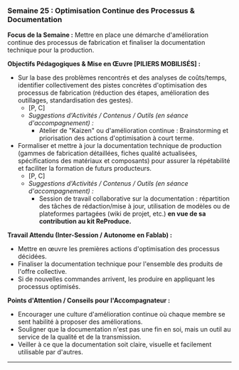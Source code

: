 ### Semaine 25 : Optimisation Continue des Processus & Documentation

**Focus de la Semaine :** Mettre en place une démarche d'amélioration continue des processus de fabrication et finaliser la documentation technique pour la production.

**Objectifs Pédagogiques & Mise en Œuvre \[PILIERS MOBILISÉS\] :**

* Sur la base des problèmes rencontrés et des analyses de coûts/temps, identifier collectivement des pistes concrètes d'optimisation des processus de fabrication (réduction des étapes, amélioration des outillages, standardisation des gestes).  
  * \[P, C\]  
  * *Suggestions d'Activités / Contenus / Outils (en séance d'accompagnement) :*  
    * Atelier de "Kaizen" ou d'amélioration continue : Brainstorming et priorisation des actions d'optimisation à court terme.  
* Formaliser et mettre à jour la documentation technique de production (gammes de fabrication détaillées, fiches qualité actualisées, spécifications des matériaux et composants) pour assurer la répétabilité et faciliter la formation de futurs producteurs.  
  * \[P, C\]  
  * *Suggestions d'Activités / Contenus / Outils (en séance d'accompagnement) :*  
    * Session de travail collaborative sur la documentation : répartition des tâches de rédaction/mise à jour, utilisation de modèles ou de plateformes partagées (wiki de projet, etc.) **en vue de sa contribution au kit ReProduce.**

**Travail Attendu (Inter-Session / Autonome en Fablab) :**

* Mettre en œuvre les premières actions d'optimisation des processus décidées.  
* Finaliser la documentation technique pour l'ensemble des produits de l'offre collective.  
* Si de nouvelles commandes arrivent, les produire en appliquant les processus optimisés.

**Points d'Attention / Conseils pour l'Accompagnateur :**

* Encourager une culture d'amélioration continue où chaque membre se sent habilité à proposer des améliorations.  
* Souligner que la documentation n'est pas une fin en soi, mais un outil au service de la qualité et de la transmission.  
* Veiller à ce que la documentation soit claire, visuelle et facilement utilisable par d'autres.

---

